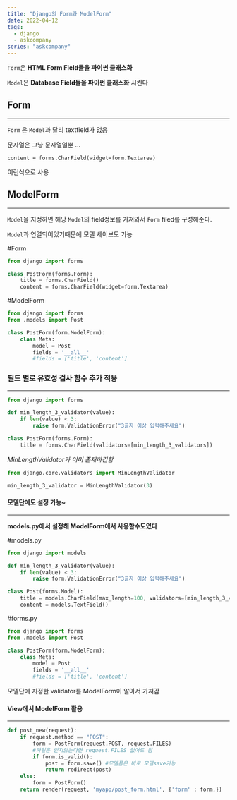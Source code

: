 ```yaml
---
title: "Django의 Form과 ModelForm"
date: 2022-04-12
tags:
  - django
  - askcompany
series: "askcompany"
---
```


`Form`은 **HTML Form Field들을 파이썬 클래스화**

`Model`은 **Database Field들을 파이썬 클래스화** 시킨다

## Form

---

`Form` 은 `Model`과 달리 textfield가 없음

문자열은 그냥 문자열일뿐 ...

`content = forms.CharField(widget=form.Textarea)`

이런식으로 사용

## ModelForm

---

`Model`을 지정하면 해당 `Model`의 field정보를 가져와서 `Form` filed를 구성해준다.

`Model`과 연결되어있기때문에 모델 세이브도 가능

#Form

```python
from django import forms

class PostForm(forms.Form):
    title = forms.CharField()
    content = forms.CharField(widget=form.Textarea)
```

#ModelForm

```python
from django import forms
from .models import Post

class PostForm(form.ModelForm):
    class Meta:
        model = Post
        fields = '__all__'
        #fields = ['title', 'content']
```

### 필드 별로 유효성 검사 함수 추가 적용

---

```python
from django import forms

def min_length_3_validator(value):
    if len(value) < 3:
        raise form.ValidationError("3글자 이상 입력해주세요")

class PostForm(forms.Form):
    title = forms.CharField(validators=[min_length_3_validators])
```

_MinLengthValidator가 이미 존재하긴함_

```python
from django.core.validators import MinLengthValidator

min_length_3_validator = MinLengthValidator(3)
```

#### 모델단에도 설정 가능~

---

**models.py에서 설정해 ModelForm에서 사용할수도있다**

#models.py

```python
from django import models

def min_length_3_validator(value):
    if len(value) < 3:
        raise form.ValidationError("3글자 이상 입력해주세요")

class Post(forms.Model):
    title = models.CharField(max_length=100, validators=[min_length_3_validator])
    content = models.TextField()
```

#forms.py

```python
from django import forms
from .models import Post

class PostForm(form.ModelForm):
    class Meta:
        model = Post
        fields = '__all__'
        #fields = ['title', 'content']
```

모델단에 지정한 validator를 ModelForm이 알아서 가져감

#### View에서 ModelForm 활용

---

```python
def post_new(request):
    if request.method == "POST":
        form = PostForm(request.POST, request.FILES)
        #파일은 받지않는다면 request.FILES 없어도 됨
        if form.is_valid():
            post = form.save() #모델폼은 바로 모델save가능
            return redirect(post)
    else:
        form = PostForm()
    return render(request, 'myapp/post_form.html', {'form' : form,})

```
